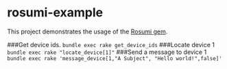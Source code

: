 rosumi-example
==============

This project demonstrates the usage of the [Rosumi gem](https://github.com/kevineder/rosumi).

###Get device ids.
`bundle exec rake get_device_ids`
###Locate device 1
`bundle exec rake "locate_device[1]"`
###Send a message to device 1
`bundle exec rake 'message_device[1,"A Subject", "Hello world!",false]'`
